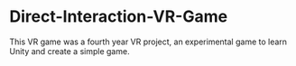 # Direct-Interaction-VR-Game
This VR game was a fourth year VR project, an experimental game to learn Unity and create a simple game.
